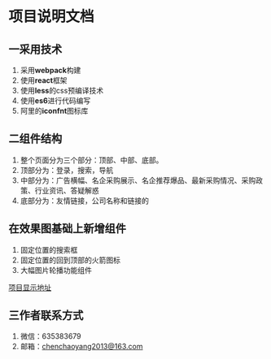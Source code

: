 # 项目说明文档
## 一采用技术
1. 采用**webpack**构建
2. 使用**react**框架
3. 使用**less**的css预编译技术
4. 使用**es6**进行代码编写
5. 阿里的**iconfnt**图标库


## 二组件结构
1. 整个页面分为三个部分：顶部、中部、底部。
2. 顶部分为：登录，搜索，导航
3. 中部分为：广告横幅、名企采购展示、名企推荐爆品、最新采购情况、采购政策、行业资讯、答疑解惑
4. 底部分为：友情链接，公司名称和链接的

## 在效果图基础上新增组件
1. 固定位置的搜索框
2. 固定位置的回到顶部的火箭图标
3. 大幅图片轮播功能组件

[项目显示地址](http://112.74.36.152/homework/build/index.html)

## 三作者联系方式
1. 微信：635383679
2. 邮箱：chenchaoyang2013@163.com

